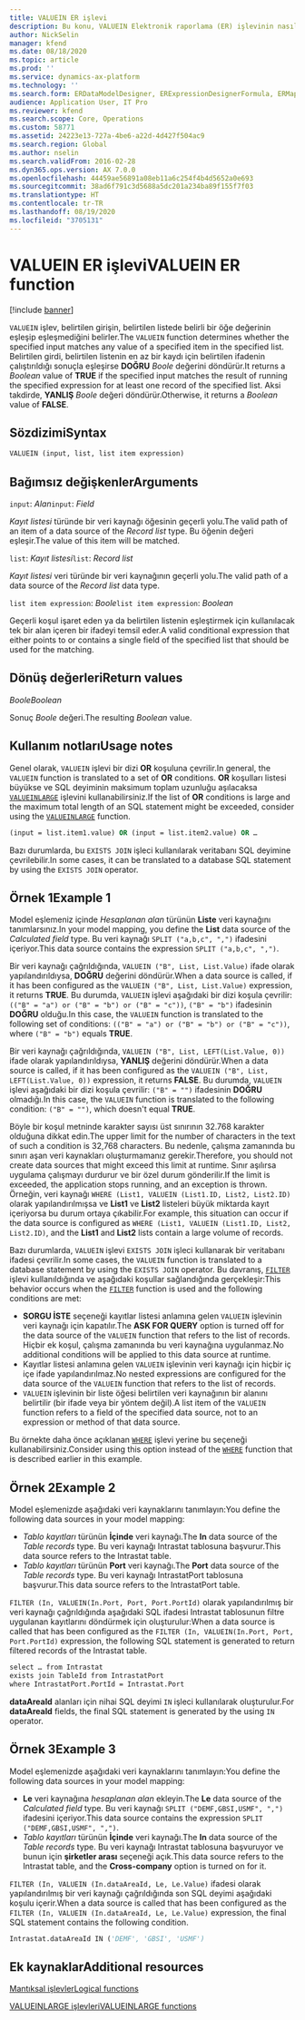```yaml
---
title: VALUEIN ER işlevi
description: Bu konu, VALUEIN Elektronik raporlama (ER) işlevinin nasıl kullanıldığı hakkında bilgi sağlar.
author: NickSelin
manager: kfend
ms.date: 08/18/2020
ms.topic: article
ms.prod: ''
ms.service: dynamics-ax-platform
ms.technology: ''
ms.search.form: ERDataModelDesigner, ERExpressionDesignerFormula, ERMappedFormatDesigner, ERModelMappingDesigner
audience: Application User, IT Pro
ms.reviewer: kfend
ms.search.scope: Core, Operations
ms.custom: 58771
ms.assetid: 24223e13-727a-4be6-a22d-4d427f504ac9
ms.search.region: Global
ms.author: nselin
ms.search.validFrom: 2016-02-28
ms.dyn365.ops.version: AX 7.0.0
ms.openlocfilehash: 44459ae56891a08eb11a6c254f4b4d5652a0e693
ms.sourcegitcommit: 38ad6f791c3d5688a5dc201a234ba89f155f7f03
ms.translationtype: HT
ms.contentlocale: tr-TR
ms.lasthandoff: 08/19/2020
ms.locfileid: "3705131"
---
```

# <a name=""></a><span data-ttu-id="b7f9c-103"><a name="VALUEIN">VALUEIN ER işlevi</a></span><span class="sxs-lookup"><span data-stu-id="b7f9c-103"><a name="VALUEIN">VALUEIN ER function</a></span></span>

[!include [banner](../includes/banner.md)]

<span data-ttu-id="b7f9c-104">`VALUEIN` işlev, belirtilen girişin, belirtilen listede belirli bir öğe değerinin eşleşip eşleşmediğini belirler.</span><span class="sxs-lookup"><span data-stu-id="b7f9c-104">The `VALUEIN` function determines whether the specified input matches any value of a specified item in the specified list.</span></span> <span data-ttu-id="b7f9c-105">Belirtilen girdi, belirtilen listenin en az bir kaydı için belirtilen ifadenin çalıştırıldığı sonuçla eşleşirse **DOĞRU** *Boole* değerini döndürür.</span><span class="sxs-lookup"><span data-stu-id="b7f9c-105">It returns a *Boolean* value of **TRUE** if the specified input matches the result of running the specified expression for at least one record of the specified list.</span></span> <span data-ttu-id="b7f9c-106">Aksi takdirde, **YANLIŞ** *Boole* değeri döndürür.</span><span class="sxs-lookup"><span data-stu-id="b7f9c-106">Otherwise, it returns a *Boolean* value of **FALSE**.</span></span>

## <a name="syntax"></a><span data-ttu-id="b7f9c-107">Sözdizimi</span><span class="sxs-lookup"><span data-stu-id="b7f9c-107">Syntax</span></span>

```vb
VALUEIN (input, list, list item expression)
```

## <a name="arguments"></a><span data-ttu-id="b7f9c-108">Bağımsız değişkenler</span><span class="sxs-lookup"><span data-stu-id="b7f9c-108">Arguments</span></span>

<span data-ttu-id="b7f9c-109">`input`: *Alan*</span><span class="sxs-lookup"><span data-stu-id="b7f9c-109">`input`: *Field*</span></span>

<span data-ttu-id="b7f9c-110">*Kayıt listesi* türünde bir veri kaynağı öğesinin geçerli yolu.</span><span class="sxs-lookup"><span data-stu-id="b7f9c-110">The valid path of an item of a data source of the *Record list* type.</span></span> <span data-ttu-id="b7f9c-111">Bu öğenin değeri eşleşir.</span><span class="sxs-lookup"><span data-stu-id="b7f9c-111">The value of this item will be matched.</span></span>

<span data-ttu-id="b7f9c-112">`list`: *Kayıt listesi*</span><span class="sxs-lookup"><span data-stu-id="b7f9c-112">`list`: *Record list*</span></span>

<span data-ttu-id="b7f9c-113">*Kayıt listesi* veri türünde bir veri kaynağının geçerli yolu.</span><span class="sxs-lookup"><span data-stu-id="b7f9c-113">The valid path of a data source of the *Record list* data type.</span></span>

<span data-ttu-id="b7f9c-114">`list item expression`: *Boole*</span><span class="sxs-lookup"><span data-stu-id="b7f9c-114">`list item expression`: *Boolean*</span></span>

<span data-ttu-id="b7f9c-115">Geçerli koşul işaret eden ya da belirtilen listenin eşleştirmek için kullanılacak tek bir alan içeren bir ifadeyi temsil eder.</span><span class="sxs-lookup"><span data-stu-id="b7f9c-115">A valid conditional expression that either points to or contains a single field of the specified list that should be used for the matching.</span></span>

## <a name="return-values"></a><span data-ttu-id="b7f9c-116">Dönüş değerleri</span><span class="sxs-lookup"><span data-stu-id="b7f9c-116">Return values</span></span>

<span data-ttu-id="b7f9c-117">*Boole*</span><span class="sxs-lookup"><span data-stu-id="b7f9c-117">*Boolean*</span></span>

<span data-ttu-id="b7f9c-118">Sonuç *Boole* değeri.</span><span class="sxs-lookup"><span data-stu-id="b7f9c-118">The resulting *Boolean* value.</span></span>

## <a name="usage-notes"></a><span data-ttu-id="b7f9c-119">Kullanım notları</span><span class="sxs-lookup"><span data-stu-id="b7f9c-119">Usage notes</span></span>

<span data-ttu-id="b7f9c-120">Genel olarak, `VALUEIN` işlevi bir dizi **OR** koşuluna çevrilir.</span><span class="sxs-lookup"><span data-stu-id="b7f9c-120">In general, the `VALUEIN` function is translated to a set of **OR** conditions.</span></span> <span data-ttu-id="b7f9c-121">**OR** koşulları listesi büyükse ve SQL deyiminin maksimum toplam uzunluğu aşılacaksa [`VALUEINLARGE`](er-functions-logical-valueinlarge.md) işlevini kullanabilirsiniz.</span><span class="sxs-lookup"><span data-stu-id="b7f9c-121">If the list of **OR** conditions is large and the maximum total length of an SQL statement might be exceeded, consider using the [`VALUEINLARGE`](er-functions-logical-valueinlarge.md) function.</span></span>

```vb
(input = list.item1.value) OR (input = list.item2.value) OR …
```

<span data-ttu-id="b7f9c-122">Bazı durumlarda, bu `EXISTS JOIN` işleci kullanılarak veritabanı SQL deyimine çevrilebilir.</span><span class="sxs-lookup"><span data-stu-id="b7f9c-122">In some cases, it can be translated to a database SQL statement by using the `EXISTS JOIN` operator.</span></span>

## <a name="example-1"></a><span data-ttu-id="b7f9c-123">Örnek 1</span><span class="sxs-lookup"><span data-stu-id="b7f9c-123">Example 1</span></span>

<span data-ttu-id="b7f9c-124">Model eşlemeniz içinde *Hesaplanan alan* türünün **Liste** veri kaynağını tanımlarsınız.</span><span class="sxs-lookup"><span data-stu-id="b7f9c-124">In your model mapping, you define the **List** data source of the *Calculated field* type.</span></span> <span data-ttu-id="b7f9c-125">Bu veri kaynağı `SPLIT ("a,b,c", ",")` ifadesini içeriyor.</span><span class="sxs-lookup"><span data-stu-id="b7f9c-125">This data source contains the expression `SPLIT ("a,b,c", ",")`.</span></span>

<span data-ttu-id="b7f9c-126">Bir veri kaynağı çağrıldığında, `VALUEIN ("B", List, List.Value)` ifade olarak yapılandırıldıysa, **DOĞRU** değerini döndürür.</span><span class="sxs-lookup"><span data-stu-id="b7f9c-126">When a data source is called, if it has been configured as the `VALUEIN ("B", List, List.Value)` expression, it returns **TRUE**.</span></span> <span data-ttu-id="b7f9c-127">Bu durumda, `VALUEIN` işlevi aşağıdaki bir dizi koşula çevrilir: `(("B" = "a") or ("B" = "b") or ("B" = "c"))`, `("B" = "b")` ifadesinin **DOĞRU** olduğu.</span><span class="sxs-lookup"><span data-stu-id="b7f9c-127">In this case, the `VALUEIN` function is translated to the following set of conditions: `(("B" = "a") or ("B" = "b") or ("B" = "c"))`, where `("B" = "b")` equals **TRUE**.</span></span>

<span data-ttu-id="b7f9c-128">Bir veri kaynağı çağrıldığında, `VALUEIN ("B", List, LEFT(List.Value, 0))` ifade olarak yapılandırıldıysa, **YANLIŞ** değerini döndürür.</span><span class="sxs-lookup"><span data-stu-id="b7f9c-128">When a data source is called, if it has been configured as the `VALUEIN ("B", List, LEFT(List.Value, 0))` expression, it returns **FALSE**.</span></span> <span data-ttu-id="b7f9c-129">Bu durumda, `VALUEIN` işlevi aşağıdaki bir dizi koşula çevrilir: `("B" = "")` ifadesinin **DOĞRU** olmadığı.</span><span class="sxs-lookup"><span data-stu-id="b7f9c-129">In this case, the `VALUEIN` function is translated to the following condition: `("B" = "")`, which doesn't equal **TRUE**.</span></span>

<span data-ttu-id="b7f9c-130">Böyle bir koşul metninde karakter sayısı üst sınırının 32.768 karakter olduğuna dikkat edin.</span><span class="sxs-lookup"><span data-stu-id="b7f9c-130">The upper limit for the number of characters in the text of such a condition is 32,768 characters.</span></span> <span data-ttu-id="b7f9c-131">Bu nedenle, çalışma zamanında bu sınırı aşan veri kaynakları oluşturmamanız gerekir.</span><span class="sxs-lookup"><span data-stu-id="b7f9c-131">Therefore, you should not create data sources that might exceed this limit at runtime.</span></span> <span data-ttu-id="b7f9c-132">Sınır aşılırsa uygulama çalışmayı durdurur ve bir özel durum gönderilir.</span><span class="sxs-lookup"><span data-stu-id="b7f9c-132">If the limit is exceeded, the application stops running, and an exception is thrown.</span></span> <span data-ttu-id="b7f9c-133">Örneğin, veri kaynağı `WHERE (List1, VALUEIN (List1.ID, List2, List2.ID)` olarak yapılandırılmışsa ve **List1** ve **List2** listeleri büyük miktarda kayıt içeriyorsa bu durum ortaya çıkabilir.</span><span class="sxs-lookup"><span data-stu-id="b7f9c-133">For example, this situation can occur if the data source is configured as `WHERE (List1, VALUEIN (List1.ID, List2, List2.ID)`, and the **List1** and **List2** lists contain a large volume of records.</span></span>

<span data-ttu-id="b7f9c-134">Bazı durumlarda, `VALUEIN` işlevi `EXISTS JOIN` işleci kullanarak bir veritabanı ifadesi çevrilir.</span><span class="sxs-lookup"><span data-stu-id="b7f9c-134">In some cases, the `VALUEIN` function is translated to a database statement by using the `EXISTS JOIN` operator.</span></span> <span data-ttu-id="b7f9c-135">Bu davranış, [`FILTER`](er-functions-list-filter.md) işlevi kullanıldığında ve aşağıdaki koşullar sağlandığında gerçekleşir:</span><span class="sxs-lookup"><span data-stu-id="b7f9c-135">This behavior occurs when the [`FILTER`](er-functions-list-filter.md) function is used and the following conditions are met:</span></span>

- <span data-ttu-id="b7f9c-136">**SORGU İSTE** seçeneği kayıtlar listesi anlamına gelen `VALUEIN` işlevinin veri kaynağı için kapatılır.</span><span class="sxs-lookup"><span data-stu-id="b7f9c-136">The **ASK FOR QUERY** option is turned off for the data source of the `VALUEIN` function that refers to the list of records.</span></span> <span data-ttu-id="b7f9c-137">Hiçbir ek koşul, çalışma zamanında bu veri kaynağına uygulanmaz.</span><span class="sxs-lookup"><span data-stu-id="b7f9c-137">No additional conditions will be applied to this data source at runtime.</span></span>
- <span data-ttu-id="b7f9c-138">Kayıtlar listesi anlamına gelen `VALUEIN` işlevinin veri kaynağı için hiçbir iç içe ifade yapılandırılmaz.</span><span class="sxs-lookup"><span data-stu-id="b7f9c-138">No nested expressions are configured for the data source of the `VALUEIN` function that refers to the list of records.</span></span>
- <span data-ttu-id="b7f9c-139">`VALUEIN` işlevinin bir liste öğesi belirtilen veri kaynağının bir alanını belirtilir (bir ifade veya bir yöntem değil).</span><span class="sxs-lookup"><span data-stu-id="b7f9c-139">A list item of the `VALUEIN` function refers to a field of the specified data source, not to an expression or method of that data source.</span></span>

<span data-ttu-id="b7f9c-140">Bu örnekte daha önce açıklanan [`WHERE`](er-functions-list-where.md) işlevi yerine bu seçeneği kullanabilirsiniz.</span><span class="sxs-lookup"><span data-stu-id="b7f9c-140">Consider using this option instead of the [`WHERE`](er-functions-list-where.md) function that is described earlier in this example.</span></span>

## <a name="example-2"></a><span data-ttu-id="b7f9c-141">Örnek 2</span><span class="sxs-lookup"><span data-stu-id="b7f9c-141">Example 2</span></span>

<span data-ttu-id="b7f9c-142">Model eşlemenizde aşağıdaki veri kaynaklarını tanımlayın:</span><span class="sxs-lookup"><span data-stu-id="b7f9c-142">You define the following data sources in your model mapping:</span></span>

- <span data-ttu-id="b7f9c-143">*Tablo kayıtları* türünün **İçinde** veri kaynağı.</span><span class="sxs-lookup"><span data-stu-id="b7f9c-143">The **In** data source of the *Table records* type.</span></span> <span data-ttu-id="b7f9c-144">Bu veri kaynağı Intrastat tablosuna başvurur.</span><span class="sxs-lookup"><span data-stu-id="b7f9c-144">This data source refers to the Intrastat table.</span></span>
- <span data-ttu-id="b7f9c-145">*Tablo kayıtları* türünün **Port** veri kaynağı.</span><span class="sxs-lookup"><span data-stu-id="b7f9c-145">The **Port** data source of the *Table records* type.</span></span> <span data-ttu-id="b7f9c-146">Bu veri kaynağı IntrastatPort tablosuna başvurur.</span><span class="sxs-lookup"><span data-stu-id="b7f9c-146">This data source refers to the IntrastatPort table.</span></span>

<span data-ttu-id="b7f9c-147">`FILTER (In, VALUEIN(In.Port, Port, Port.PortId)` olarak yapılandırılmış bir veri kaynağı çağrıldığında aşağıdaki SQL ifadesi Intrastat tablosunun filtre uygulanan kayıtlarını döndürmek için oluşturulur:</span><span class="sxs-lookup"><span data-stu-id="b7f9c-147">When a data source is called that has been configured as the `FILTER (In, VALUEIN(In.Port, Port, Port.PortId)` expression, the following SQL statement is generated to return filtered records of the Intrastat table.</span></span>

```vb
select … from Intrastat
exists join TableId from IntrastatPort
where IntrastatPort.PortId = Intrastat.Port
```

<span data-ttu-id="b7f9c-148">**dataAreaId** alanları için nihai SQL deyimi `IN` işleci kullanılarak oluşturulur.</span><span class="sxs-lookup"><span data-stu-id="b7f9c-148">For **dataAreaId** fields, the final SQL statement is generated by the using `IN` operator.</span></span>

## <a name="example-3"></a><span data-ttu-id="b7f9c-149">Örnek 3</span><span class="sxs-lookup"><span data-stu-id="b7f9c-149">Example 3</span></span>

<span data-ttu-id="b7f9c-150">Model eşlemenizde aşağıdaki veri kaynaklarını tanımlayın:</span><span class="sxs-lookup"><span data-stu-id="b7f9c-150">You define the following data sources in your model mapping:</span></span>

- <span data-ttu-id="b7f9c-151">**Le** veri kaynağına *hesaplanan alan* ekleyin.</span><span class="sxs-lookup"><span data-stu-id="b7f9c-151">The **Le** data source of the *Calculated field* type.</span></span> <span data-ttu-id="b7f9c-152">Bu veri kaynağı `SPLIT ("DEMF,GBSI,USMF", ",")` ifadesini içeriyor.</span><span class="sxs-lookup"><span data-stu-id="b7f9c-152">This data source contains the expression `SPLIT ("DEMF,GBSI,USMF", ",")`.</span></span>
- <span data-ttu-id="b7f9c-153">*Tablo kayıtları* türünün **İçinde** veri kaynağı.</span><span class="sxs-lookup"><span data-stu-id="b7f9c-153">The **In** data source of the *Table records* type.</span></span> <span data-ttu-id="b7f9c-154">Bu veri kaynağı Intrastat tablosuna başvuruyor ve bunun için **şirketler arası** seçeneği açık.</span><span class="sxs-lookup"><span data-stu-id="b7f9c-154">This data source refers to the Intrastat table, and the **Cross-company** option is turned on for it.</span></span>

<span data-ttu-id="b7f9c-155">`FILTER (In, VALUEIN (In.dataAreaId, Le, Le.Value)` ifadesi olarak yapılandırılmış bir veri kaynağı çağrıldığında son SQL deyimi aşağıdaki koşulu içerir.</span><span class="sxs-lookup"><span data-stu-id="b7f9c-155">When a data source is called that has been configured as the `FILTER (In, VALUEIN (In.dataAreaId, Le, Le.Value)` expression, the final SQL statement contains the following condition.</span></span>

```vb
Intrastat.dataAreaId IN ('DEMF', 'GBSI', 'USMF')
```

## <a name="additional-resources"></a><span data-ttu-id="b7f9c-156">Ek kaynaklar</span><span class="sxs-lookup"><span data-stu-id="b7f9c-156">Additional resources</span></span>

[<span data-ttu-id="b7f9c-157">Mantıksal işlevler</span><span class="sxs-lookup"><span data-stu-id="b7f9c-157">Logical functions</span></span>](er-functions-category-logical.md)

[<span data-ttu-id="b7f9c-158">VALUEINLARGE işlevleri</span><span class="sxs-lookup"><span data-stu-id="b7f9c-158">VALUEINLARGE functions</span></span>](er-functions-logical-valueinlarge.md)
